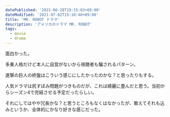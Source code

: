 ```yaml
---
datePublished: '2021-06-28T19:15:03+09:00'
dateModified: '2021-07-02T15:10:40+09:00'
title: 'MR. ROBOT ドラマ'
description: 'アメリカのドラマ MR. ROBOT'
tags:
  - movie
  - drama
---
```


面白かった。

多重人格だけど本人に自覚がないから視聴者も騙されるパターン。

進撃の巨人の終盤はこういう感じにしたかったのかな？と思ったりもする。

人気ドラマは尻すぼみ問題がつきものだが、これは綺麗に畳んだと思う。当初からシーズン4で完結させる予定だったらしい。

それにしてはやや冗長かな？と思うところもなくはなかったが、敢えてそれも込みというか、全体的にかなり好きな感じだった。




